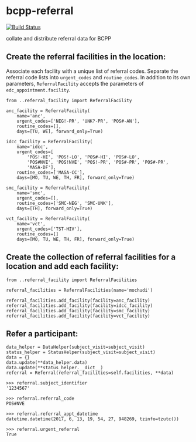 # bcpp-referral

[![Build Status](https://travis-ci.org/botswana-harvard/bcpp-referral.svg?branch=develop)](https://travis-ci.org/botswana-harvard/bcpp-referral)


collate and distribute referral data for BCPP


## Create the referral facilities in the location:

Associate each facility with a unique list of referral codes. Separate the referral code lists into `urgent_codes` and `routine_codes`. In addition to its own parameters, `ReferralFacility` accepts the parameters of `edc_appointment.facility`.

    from ..referral_facility import ReferralFacility
    
    anc_facility = ReferralFacility(
        name='anc',
        urgent_codes=['NEG!-PR', 'UNK?-PR', 'POS#-AN'],
        routine_codes=[],
        days=[TU, WE], forward_only=True)
    
    idcc_facility = ReferralFacility(
        name='idcc',
        urgent_codes=[
            'POS!-HI', 'POS!-LO', 'POS#-HI', 'POS#-LO',
            'POS#NVE', 'POS!NVE', 'POS!-PR', 'POS#-PR', 'POS#-PR',
            'MASA-DF'],
        routine_codes=['MASA-CC'],
        days=[MO, TU, WE, TH, FR], forward_only=True)
    
    smc_facility = ReferralFacility(
        name='smc',
        urgent_codes=[],
        routine_codes=['SMC-NEG', 'SMC-UNK'],
        days=[TH], forward_only=True)
    
    vct_facility = ReferralFacility(
        name='vct',
        urgent_codes=['TST-HIV'],
        routine_codes=[]
        days=[MO, TU, WE, TH, FR], forward_only=True)
    
    
## Create the collection of referral facilities for a location and add each facility:
    
    from ..referral_facility import ReferralFacilities
    
    referral_facilities = ReferralFacilities(name='mochudi')
    
    referral_facilities.add_facility(facility=anc_facility)
    referral_facilities.add_facility(facility=idcc_facility)
    referral_facilities.add_facility(facility=smc_facility)
    referral_facilities.add_facility(facility=vct_facility)

    
## Refer a participant:

    data_helper = DataHelper(subject_visit=subject_visit)
    status_helper = StatusHelper(subject_visit=subject_visit)
    data = {}
    data.update(**data_helper.data)
    data.update(**status_helper.__dict__)
    referral = Referral(referral_facilities=self.facilities, **data)
    
    >>> referral.subject_identifier
    '1234567'

    >>> referral.referral_code
    POS#NVE

    >>> referral.referral_appt_datetime
    datetime.datetime(2017, 6, 13, 19, 54, 27, 948269, tzinfo=tzutc())

    >>> referral.urgent_referral
    True

    
    
    

    